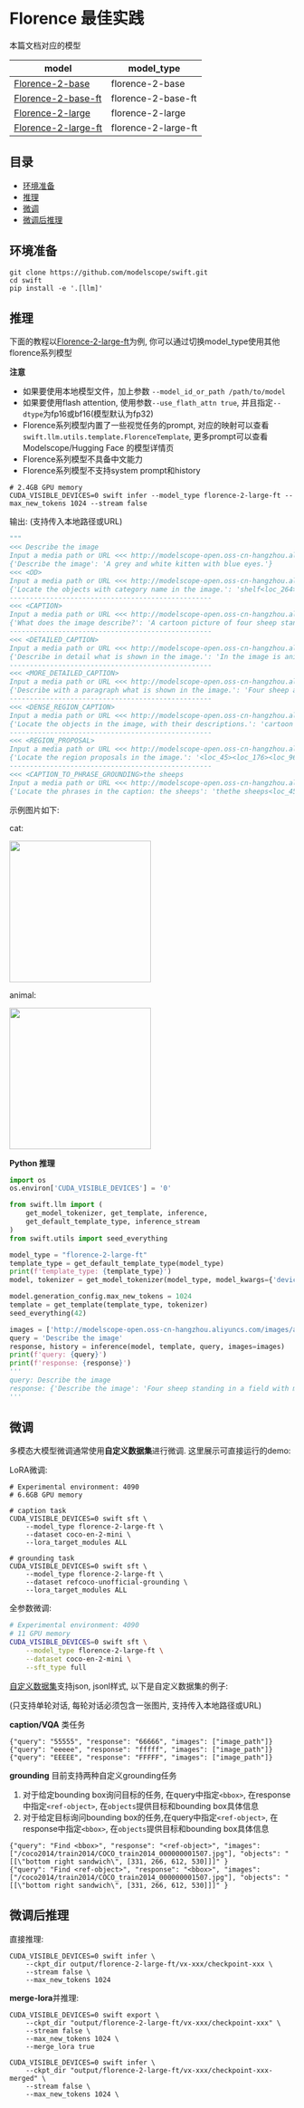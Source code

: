 
# Florence 最佳实践

本篇文档对应的模型

| model | model_type |
|-------|------------|
| [Florence-2-base](https://www.modelscope.cn/models/AI-ModelScope/Florence-2-base) | florence-2-base |
| [Florence-2-base-ft](https://www.modelscope.cn/models/AI-ModelScope/Florence-2-base-ft) | florence-2-base-ft |
| [Florence-2-large](https://www.modelscope.cn/models/AI-ModelScope/Florence-2-large) | florence-2-large |
| [Florence-2-large-ft](https://www.modelscope.cn/models/AI-ModelScope/Florence-2-large-ft) | florence-2-large-ft |


## 目录
- [环境准备](#环境准备)
- [推理](#推理)
- [微调](#微调)
- [微调后推理](#微调后推理)

## 环境准备
```shell
git clone https://github.com/modelscope/swift.git
cd swift
pip install -e '.[llm]'
```

## 推理
下面的教程以[Florence-2-large-ft](https://www.modelscope.cn/models/AI-ModelScope/Florence-2-large-ft)为例, 你可以通过切换model_type使用其他florence系列模型

**注意**
- 如果要使用本地模型文件，加上参数 `--model_id_or_path /path/to/model`
- 如果要使用flash attention, 使用参数`--use_flath_attn true`, 并且指定`--dtype`为fp16或bf16(模型默认为fp32)
- Florence系列模型内置了一些视觉任务的prompt, 对应的映射可以查看`swift.llm.utils.template.FlorenceTemplate`, 更多prompt可以查看 Modelscope/Hugging Face 的模型详情页
- Florence系列模型不具备中文能力
- Florence系列模型不支持system prompt和history

```shell
# 2.4GB GPU memory
CUDA_VISIBLE_DEVICES=0 swift infer --model_type florence-2-large-ft --max_new_tokens 1024 --stream false
```

输出: (支持传入本地路径或URL)
```python
"""
<<< Describe the image
Input a media path or URL <<< http://modelscope-open.oss-cn-hangzhou.aliyuncs.com/images/cat.png
{'Describe the image': 'A grey and white kitten with blue eyes.'}
<<< <OD>
Input a media path or URL <<< http://modelscope-open.oss-cn-hangzhou.aliyuncs.com/images/animal.png
{'Locate the objects with category name in the image.': 'shelf<loc_264><loc_173><loc_572><loc_748><loc_755><loc_274><loc_966><loc_737><loc_46><loc_335><loc_261><loc_763><loc_555><loc_360><loc_760><loc_756>'}
--------------------------------------------------
<<< <CAPTION>
Input a media path or URL <<< http://modelscope-open.oss-cn-hangzhou.aliyuncs.com/images/animal.png
{'What does the image describe?': 'A cartoon picture of four sheep standing in a field.'}
--------------------------------------------------
<<< <DETAILED_CAPTION>
Input a media path or URL <<< http://modelscope-open.oss-cn-hangzhou.aliyuncs.com/images/animal.png
{'Describe in detail what is shown in the image.': 'In the image is animated. In the image there are sheeps. At the bottom of the image on the ground there is grass. In background there are hills. At top of the images there are clouds.'}
--------------------------------------------------
<<< <MORE_DETAILED_CAPTION>
Input a media path or URL <<< http://modelscope-open.oss-cn-hangzhou.aliyuncs.com/images/animal.png
{'Describe with a paragraph what is shown in the image.': 'Four sheep are standing in a field. They are all white and fluffy. They have horns on their heads. There are mountains behind them. There is grass and weeds on the ground in front of them. '}
--------------------------------------------------
<<< <DENSE_REGION_CAPTION>
Input a media path or URL <<< http://modelscope-open.oss-cn-hangzhou.aliyuncs.com/images/animal.png
{'Locate the objects in the image, with their descriptions.': 'cartoon sheep illustration<loc_265><loc_175><loc_572><loc_748>cartoon ram illustration<loc_755><loc_275><loc_966><loc_737>cartoon white sheep illustration<loc_44><loc_335><loc_262><loc_764>cartoon goat illustration<loc_555><loc_361><loc_762><loc_756>'}
--------------------------------------------------
<<< <REGION_PROPOSAL>
Input a media path or URL <<< http://modelscope-open.oss-cn-hangzhou.aliyuncs.com/images/animal.png
{'Locate the region proposals in the image.': '<loc_45><loc_176><loc_967><loc_761><loc_266><loc_175><loc_570><loc_749><loc_757><loc_274><loc_966><loc_738><loc_46><loc_334><loc_261><loc_763><loc_556><loc_361><loc_760><loc_756>'}
--------------------------------------------------
<<< <CAPTION_TO_PHRASE_GROUNDING>the sheeps
Input a media path or URL <<< http://modelscope-open.oss-cn-hangzhou.aliyuncs.com/images/animal.png
{'Locate the phrases in the caption: the sheeps': 'thethe sheeps<loc_45><loc_175><loc_967><loc_764><loc_266><loc_176><loc_572><loc_749><loc_756><loc_275><loc_965><loc_739><loc_46><loc_335><loc_261><loc_765><loc_557><loc_361><loc_760><loc_758>'}
```
示例图片如下:

cat:

<img src="http://modelscope-open.oss-cn-hangzhou.aliyuncs.com/images/cat.png" width="250" style="display: inline-block;">

animal:

<img src="http://modelscope-open.oss-cn-hangzhou.aliyuncs.com/images/animal.png" width="250" style="display: inline-block;">

**Python 推理**

```python
import os
os.environ['CUDA_VISIBLE_DEVICES'] = '0'

from swift.llm import (
    get_model_tokenizer, get_template, inference,
    get_default_template_type, inference_stream
)
from swift.utils import seed_everything

model_type = "florence-2-large-ft"
template_type = get_default_template_type(model_type)
print(f'template_type: {template_type}')
model, tokenizer = get_model_tokenizer(model_type, model_kwargs={'device_map': "cuda:0"})

model.generation_config.max_new_tokens = 1024
template = get_template(template_type, tokenizer)
seed_everything(42)

images = ['http://modelscope-open.oss-cn-hangzhou.aliyuncs.com/images/animal.png']
query = 'Describe the image'
response, history = inference(model, template, query, images=images)
print(f'query: {query}')
print(f'response: {response}')
'''
query: Describe the image
response: {'Describe the image': 'Four sheep standing in a field with mountains in the background.'}
'''
```

## 微调
多模态大模型微调通常使用**自定义数据集**进行微调. 这里展示可直接运行的demo:

LoRA微调:
```shell
# Experimental environment: 4090
# 6.6GB GPU memory

# caption task
CUDA_VISIBLE_DEVICES=0 swift sft \
    --model_type florence-2-large-ft \
    --dataset coco-en-2-mini \
    --lora_target_modules ALL

# grounding task
CUDA_VISIBLE_DEVICES=0 swift sft \
    --model_type florence-2-large-ft \
    --dataset refcoco-unofficial-grounding \
    --lora_target_modules ALL
```

全参数微调:
```bash
# Experimental environment: 4090
# 11 GPU memory
CUDA_VISIBLE_DEVICES=0 swift sft \
    --model_type florence-2-large-ft \
    --dataset coco-en-2-mini \
    --sft_type full

```

[自定义数据集](../LLM/自定义与拓展.md#-推荐命令行参数的形式)支持json, jsonl样式, 以下是自定义数据集的例子:

(只支持单轮对话, 每轮对话必须包含一张图片, 支持传入本地路径或URL)

**caption/VQA** 类任务
```jsonl
{"query": "55555", "response": "66666", "images": ["image_path"]}
{"query": "eeeee", "response": "fffff", "images": ["image_path"]}
{"query": "EEEEE", "response": "FFFFF", "images": ["image_path"]}
```

**grounding**
目前支持两种自定义grounding任务
1. 对于给定bounding box询问目标的任务, 在query中指定`<bbox>`, 在response中指定`<ref-object>`, 在`objects`提供目标和bounding box具体信息
2. 对于给定目标询问bounding box的任务,在query中指定`<ref-object>`, 在response中指定`<bbox>`, 在`objects`提供目标和bounding box具体信息
```jsonl
{"query": "Find <bbox>", "response": "<ref-object>", "images": ["/coco2014/train2014/COCO_train2014_000000001507.jpg"], "objects": "[[\"bottom right sandwich\", [331, 266, 612, 530]]]" }
{"query": "Find <ref-object>", "response": "<bbox>", "images": ["/coco2014/train2014/COCO_train2014_000000001507.jpg"], "objects": "[[\"bottom right sandwich\", [331, 266, 612, 530]]]" }
```


## 微调后推理
直接推理:
```shell
CUDA_VISIBLE_DEVICES=0 swift infer \
    --ckpt_dir output/florence-2-large-ft/vx-xxx/checkpoint-xxx \
    --stream false \
    --max_new_tokens 1024
```

**merge-lora**并推理:
```shell
CUDA_VISIBLE_DEVICES=0 swift export \
    --ckpt_dir "output/florence-2-large-ft/vx-xxx/checkpoint-xxx" \
    --stream false \
    --max_new_tokens 1024 \
    --merge_lora true

CUDA_VISIBLE_DEVICES=0 swift infer \
    --ckpt_dir "output/florence-2-large-ft/vx-xxx/checkpoint-xxx-merged" \
    --stream false \
    --max_new_tokens 1024 \
```
